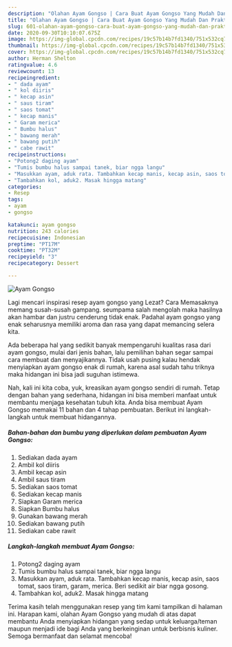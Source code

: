 ```yaml
---
description: "Olahan Ayam Gongso | Cara Buat Ayam Gongso Yang Mudah Dan Praktis"
title: "Olahan Ayam Gongso | Cara Buat Ayam Gongso Yang Mudah Dan Praktis"
slug: 601-olahan-ayam-gongso-cara-buat-ayam-gongso-yang-mudah-dan-praktis
date: 2020-09-30T10:10:07.675Z
image: https://img-global.cpcdn.com/recipes/19c57b14b7fd1340/751x532cq70/ayam-gongso-foto-resep-utama.jpg
thumbnail: https://img-global.cpcdn.com/recipes/19c57b14b7fd1340/751x532cq70/ayam-gongso-foto-resep-utama.jpg
cover: https://img-global.cpcdn.com/recipes/19c57b14b7fd1340/751x532cq70/ayam-gongso-foto-resep-utama.jpg
author: Herman Shelton
ratingvalue: 4.6
reviewcount: 13
recipeingredient:
- " dada ayam"
- " kol diiris"
- " kecap asin"
- " saus tiram"
- " saos tomat"
- " kecap manis"
- " Garam merica"
- " Bumbu halus"
- " bawang merah"
- " bawang putih"
- " cabe rawit"
recipeinstructions:
- "Potong2 daging ayam"
- "Tumis bumbu halus sampai tanek, biar ngga langu"
- "Masukkan ayam, aduk rata. Tambahkan kecap manis, kecap asin, saos tomat, saos tiram, garam, merica. Beri sedikit air biar ngga gosong."
- "Tambahkan kol, aduk2. Masak hingga matang"
categories:
- Resep
tags:
- ayam
- gongso

katakunci: ayam gongso 
nutrition: 243 calories
recipecuisine: Indonesian
preptime: "PT17M"
cooktime: "PT32M"
recipeyield: "3"
recipecategory: Dessert

---
```



![Ayam Gongso](https://img-global.cpcdn.com/recipes/19c57b14b7fd1340/751x532cq70/ayam-gongso-foto-resep-utama.jpg)

Lagi mencari inspirasi resep ayam gongso yang Lezat? Cara Memasaknya memang susah-susah gampang. seumpama salah mengolah maka hasilnya akan hambar dan justru cenderung tidak enak. Padahal ayam gongso yang enak seharusnya memiliki aroma dan rasa yang dapat memancing selera kita.



Ada beberapa hal yang sedikit banyak mempengaruhi kualitas rasa dari ayam gongso, mulai dari jenis bahan, lalu pemilihan bahan segar sampai cara membuat dan menyajikannya. Tidak usah pusing kalau hendak menyiapkan ayam gongso enak di rumah, karena asal sudah tahu triknya maka hidangan ini bisa jadi suguhan istimewa.


Nah, kali ini kita coba, yuk, kreasikan ayam gongso sendiri di rumah. Tetap dengan bahan yang sederhana, hidangan ini bisa memberi manfaat untuk membantu menjaga kesehatan tubuh kita. Anda bisa membuat Ayam Gongso memakai 11 bahan dan 4 tahap pembuatan. Berikut ini langkah-langkah untuk membuat hidangannya.

<!--inarticleads1-->

##### Bahan-bahan dan bumbu yang diperlukan dalam pembuatan Ayam Gongso:

1. Sediakan  dada ayam
1. Ambil  kol diiris
1. Ambil  kecap asin
1. Ambil  saus tiram
1. Sediakan  saos tomat
1. Sediakan  kecap manis
1. Siapkan  Garam merica
1. Siapkan  Bumbu halus
1. Gunakan  bawang merah
1. Sediakan  bawang putih
1. Sediakan  cabe rawit




<!--inarticleads2-->

##### Langkah-langkah membuat Ayam Gongso:

1. Potong2 daging ayam
1. Tumis bumbu halus sampai tanek, biar ngga langu
1. Masukkan ayam, aduk rata. Tambahkan kecap manis, kecap asin, saos tomat, saos tiram, garam, merica. Beri sedikit air biar ngga gosong.
1. Tambahkan kol, aduk2. Masak hingga matang




Terima kasih telah menggunakan resep yang tim kami tampilkan di halaman ini. Harapan kami, olahan Ayam Gongso yang mudah di atas dapat membantu Anda menyiapkan hidangan yang sedap untuk keluarga/teman maupun menjadi ide bagi Anda yang berkeinginan untuk berbisnis kuliner. Semoga bermanfaat dan selamat mencoba!
